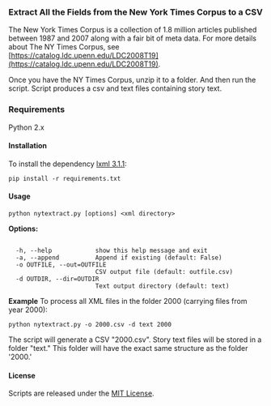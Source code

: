 ### Extract All the Fields from the New York Times Corpus to a CSV

The New York Times Corpus is a collection of 1.8 million articles published between 1987 and 2007 along with a fair bit of meta data. For more details about The NY Times Corpus, see [https://catalog.ldc.upenn.edu/LDC2008T19](https://catalog.ldc.upenn.edu/LDC2008T19).

Once you have the NY Times Corpus, unzip it to a folder. And then run the script. Script produces a csv and text files containing story text.

### Requirements

Python 2.x

#### Installation

To install the dependency [lxml 3.1.1](https://pypi.python.org/pypi/lxml/3.1.1):

```
pip install -r requirements.txt
```

#### Usage

```
python nytextract.py [options] <xml directory>
```

**Options:**

```

  -h, --help            show this help message and exit
  -a, --append          Append if existing (default: False)
  -o OUTFILE, --out=OUTFILE
                        CSV output file (default: outfile.csv)
  -d OUTDIR, --dir=OUTDIR
                        Text output directory (default: text)
```

**Example**
To process all XML files in the folder 2000 (carrying files from year 2000):  

```
python nytextract.py -o 2000.csv -d text 2000
```

The script will generate a CSV "2000.csv". Story text files will be stored in a folder "text." This folder will have the exact same structure as the folder '2000.'

#### License
Scripts are released under the [MIT License](https://opensource.org/licenses/MIT).
